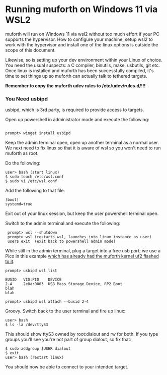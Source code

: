 # Running muforth on Windows 11 via WSL2 

muforth will run on Windows 11 via wsl2 without too much effort if your
PC supports the hypervisor.  How to configure your machine, setup wsl2
to work with the hypervisor and install one of the linux options is
outside the scope of this document.

Likewise, so is setting up your dev environment within your Linux of
choice.  You need the usual suspects: a C compiler, binutils, make,
usbutils, git etc.  Once linux is installed and muforth has been
successfully compiled, it's time to set things up so muforth can
actually talk to tethered targets.

**Remember to copy the muforth udev rules to /etc/udev/rules.d/!!!**

### You Need usbipd

usbipd, which is 3rd party, is required to provide access to targets.

Open up powershell in administrator mode and execute the following:

```

prompt> winget install usbipd

```

Keep the admin terminal open, open up another terminal as a normal user.
We next need to fix linux so that it is aware of wsl so you won't need to run muforth as root.

Do the following:

```
user> bash (start linux)
$ sudo touch /etc/wsl.conf
$ sudo vi /etc/wsl.conf
```

Add the following to that file:

```
[boot]
systemd=true
```

Exit out of your linux session, but keep the user powershell terminal
open.

Switch to the admin terminal and execute the following:

```
 prompt> wsl --shutdown
 prompt> wsl (restarts wsl, launches into linux instance as user)
 user$ exit  (exit back to powershell admin mode)
```

While still in the admin terminal, plug a target into a free usb port; we use a Pico in this example 
[which has already had the muforth kernel uf2 flashed to it](https://muforth.nimblemachines.com/getting-started-with-the-raspberry-pi-pico/).

```
prompt> usbipd wsl list

BUSID   VID:PID    DEVICE
2-4     2e8a:0003  USB Mass Storage Device, RP2 Boot
blah
blah

prompt> usbipd wsl attach --busid 2-4
```

Groovy. Switch back to the user terminal and fire up linux:

```
user> bash
$ ls -la /dev/ttyS3
```

This should show ttyS3 owned by root:dialout and rw for both. If you
type groups you'll see you're not part of group dialout, so fix that:

```
$ sudo addgroup $USER dialout
$ exit
user> bash (restart linux)
```

You should now be able to connect to your intended target.

